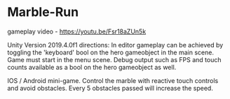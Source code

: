 # Marble-Run

gameplay video -  https://youtu.be/Fsr18aZUn5k

Unity Version 2019.4.0f1
directions:
In editor gameplay can be achieved by toggling the 'keyboard' bool on the hero gameobject in the main scene.  Game must start in the menu scene.  Debug output such as FPS and touch counts available as a bool on the hero gameobject as well.


IOS / Android mini-game.  Control the marble with reactive touch controls and avoid obstacles.  Every 5 obstacles passed will increase the speed.
